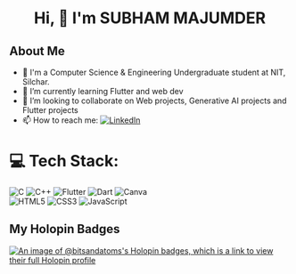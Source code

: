 # <h1 align="center">Hi, 👋 I'm SUBHAM MAJUMDER</h1>

## About Me
- 📖 I'm a Computer Science & Engineering Undergraduate student at NIT, Silchar.
- 🌱 I’m currently learning Flutter and web dev
- 👯 I’m looking to collaborate on Web projects, Generative AI projects and Flutter projects
- 📫 How to reach me: [![LinkedIn](https://img.shields.io/badge/LinkedIn-%230077B5.svg?logo=linkedin&logoColor=white)](https://www.linkedin.com/in/subham-majumder-7ab09b251/)

# 💻 Tech Stack:
![C](https://img.shields.io/badge/c-%2300599C.svg?style=for-the-badge&logo=c&logoColor=white)
![C++](https://img.shields.io/badge/c++-%2300599C.svg?style=for-the-badge&logo=c%2B%2B&logoColor=white)
![Flutter](https://img.shields.io/badge/Flutter-%2302569B.svg?style=for-the-badge&logo=Flutter&logoColor=white)
![Dart](https://img.shields.io/badge/dart-%230175C2.svg?style=for-the-badge&logo=dart&logoColor=white)
![Canva](https://img.shields.io/badge/Canva-%2300C4CC.svg?style=for-the-badge&logo=Canva&logoColor=white)<br> 
![HTML5](https://img.shields.io/badge/html5-%23E34F26.svg?style=for-the-badge&logo=html5&logoColor=white) 
![CSS3](https://img.shields.io/badge/css3-%231572B6.svg?style=for-the-badge&logo=css3&logoColor=white) 
![JavaScript](https://img.shields.io/badge/javascript-%23323330.svg?style=for-the-badge&logo=javascript&logoColor=%23F7DF1E)<br> 

  
## My Holopin Badges
[![An image of @bitsandatoms's Holopin badges, which is a link to view their full Holopin profile](https://holopin.me/bitsandatoms)](https://holopin.io/@bitsandatoms)

